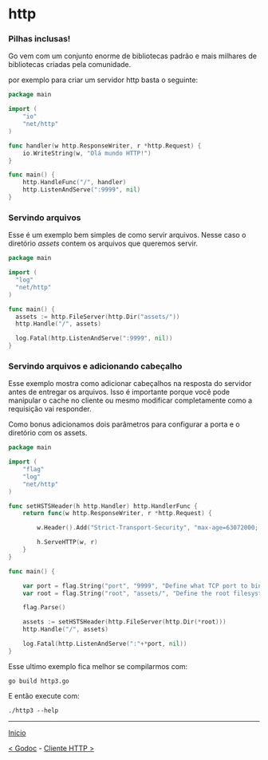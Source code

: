 # http

### Pilhas inclusas!

Go vem com um conjunto enorme de bibliotecas padrão e mais milhares de bibliotecas criadas pela comunidade.

por exemplo para criar um servidor http basta o seguinte:


```go
package main

import (
	"io"
	"net/http"
)

func handler(w http.ResponseWriter, r *http.Request) {
	io.WriteString(w, "Olá mundo HTTP!")
}

func main() {
	http.HandleFunc("/", handler)
	http.ListenAndServe(":9999", nil)
}
```

### Servindo arquivos

Esse é um exemplo bem simples de como servir arquivos. Nesse caso o diretório *assets* contem os arquivos que queremos servir.

```go
package main

import (
  "log"
  "net/http"
)

func main() {
  assets := http.FileServer(http.Dir("assets/"))
  http.Handle("/", assets)

  log.Fatal(http.ListenAndServe(":9999", nil))
}
```

### Servindo arquivos e adicionando cabeçalho

Esse exemplo mostra como adicionar cabeçalhos na resposta do servidor antes de entregar os arquivos. Isso é importante porque você pode manipular o cache no cliente ou mesmo modificar completamente como a requisição vai responder.

Como bonus adicionamos dois parâmetros para configurar a porta e o diretório com os assets.

```go
package main

import (
	"flag"
	"log"
	"net/http"
)

func setHSTSHeader(h http.Handler) http.HandlerFunc {
	return func(w http.ResponseWriter, r *http.Request) {

		w.Header().Add("Strict-Transport-Security", "max-age=63072000; includeSubDomains")

		h.ServeHTTP(w, r)
	}
}

func main() {

	var port = flag.String("port", "9999", "Define what TCP port to bind to")
	var root = flag.String("root", "assets/", "Define the root filesystem path")

	flag.Parse()

	assets := setHSTSHeader(http.FileServer(http.Dir(*root)))
	http.Handle("/", assets)

	log.Fatal(http.ListenAndServe(":"+*port, nil))
}
```

Esse ultimo exemplo fica melhor se compilarmos com:

```
go build http3.go
```

E então execute com:

```
./http3 --help
```





---
[Inicio](../README.md)

[< Godoc](../godoc/) - [Cliente HTTP >](../http_get/)
